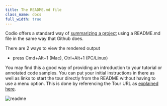 ```yaml
---
title: The README.md file
class_name: docs
full_width: true
---
```


Codio offers a standard way of [summarizing a project](/docs/ide/ide-general/readme-md) using a README.md file in the same way that Github does.

There are 2 ways to view the rendered output

- press Cmd+Alt+1 (Mac), Ctrl+Alt+1 (PC/Linux)

You may find this a good way of providing an introduction to your tutorial or annotated code samples. You can put your initial instructions in there as well as links to start the tour directly from the README without having to use a menu option. This is done by referencing the Tour URL as [explained here](/docs/annotations/auto-start).

![readme](/img/docs/ca-readme.png)


